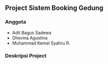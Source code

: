 ## Project Sistem Booking Gedung

 ### Anggota
 
 - Adit Bagus Sadewa
 - Dhevina Agustina
 - Muhammad Kemal Syahru R.
### Deskripsi Project

